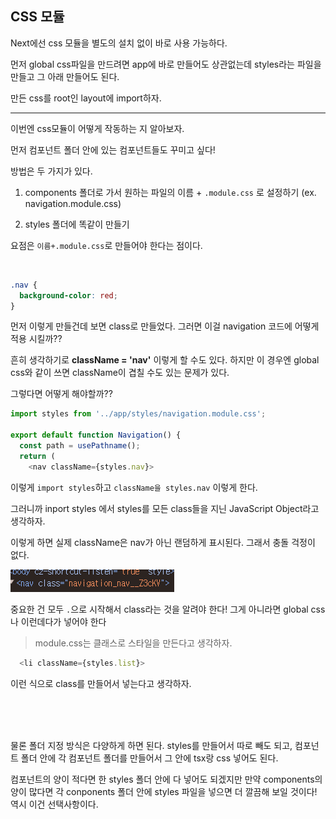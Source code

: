 ## CSS 모듈

Next에선 css 모듈을 별도의 설치 없이 바로 사용 가능하다.

먼저 global css파일을 만드려면 app에 바로 만들어도 상관없는데 styles라는 파일을 만들고 그 아래 만들어도 된다.

만든 css를 root인 layout에 import하자.

---

이번엔 css모듈이 어떻게 작동하는 지 알아보자.

먼저 컴포넌트 폴더 안에 있는 컴포넌트들도 꾸미고 싶다!

방법은 두 가지가 있다.

1. components 폴더로 가서 원하는 파일의 이름 + `.module.css` 로 설정하기 (ex. navigation.module.css)

2. styles 폴더에 똑같이 만들기

요점은 `이름+.module.css`로 만들어야 한다는 점이다.

<br>

```css
.nav {
  background-color: red;
}
```

먼저 이렇게 만들건데 보면 class로 만들었다. 그러면 이걸 navigation 코드에 어떻게 적용 시킬까??

흔히 생각하기로 **className = 'nav'** 이렇게 할 수도 있다. 하지만 이 경우엔 global css와 같이 쓰면 className이 겹칠 수도 있는 문제가 있다.

그렇다면 어떻게 해야할까??

```typescript
import styles from '../app/styles/navigation.module.css';

export default function Navigation() {
  const path = usePathname();
  return (
    <nav className={styles.nav}>
```

이렇게 `import styles`하고 `className을 styles.nav` 이렇게 한다.

그러니까 inport styles 에서 styles를 모든 class들을 지닌 JavaScript Object라고 생각하자.

이렇게 하면 실제 className은 nav가 아닌 랜덤하게 표시된다.
그래서 충돌 걱정이 없다.

![css](../Image/cssnav.png)

중요한 건 모두 `.`으로 시작해서 class라는 것을 알려야 한다!
그게 아니라면 global css나 이런데다가 넣어야 한다

> module.css는 클래스로 스타일을 만든다고 생각하자.

```typescript
  <li className={styles.list}>
```

이런 식으로 class를 만들어서 넣는다고 생각하자.

<br>
<br>
<br>

물론 폴더 지정 방식은 다양하게 하면 된다. styles를 만들어서 따로 빼도 되고, 컴포넌트 폴더 안에 각 컴포넌트 폴더를 만들어서 그 안에 tsx랑 css 넣어도 된다.

컴포넌트의 양이 적다면 한 styles 폴더 안에 다 넣어도 되겠지만 만약 components의 양이 많다면 각 conponents 폴더 안에 styles 파일을 넣으면 더 깔끔해 보일 것이다! 역시 이건 선택사항이다.
